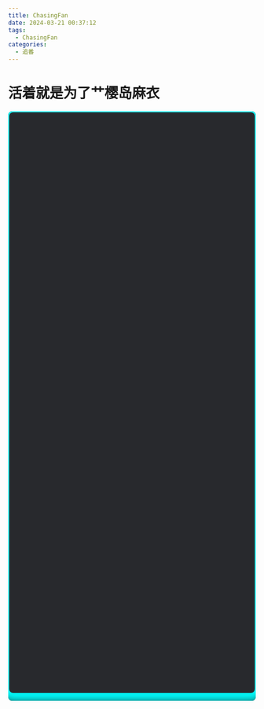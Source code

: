 ```yaml
---
title: ChasingFan
date: 2024-03-21 00:37:12
tags:
  - ChasingFan
categories:
  - 追番
---
```

# 活着就是为了艹樱岛麻衣
<!DOCTYPE html>
<html lang="en">

<head>
	<meta charset="UTF-8">
	<title>Animated Login Form</title>
	<style> 
</style>
</head>

<body>
	<div class="box" style="  position: relative;width: 100%;height: 1200px;background: #1c1c1c;border-radius: 8px;overflow: hidden;">
		<form autocomplete="off" style=" box-shadow: 0 0 20px 19px aqua; position: absolute;inset: 2px;background: #28292d;padding: 50px 40px;border-radius: 8px;z-index: 2;display: flex;flex-direction: column;">
        </form>
	</div>
</body>

</html>